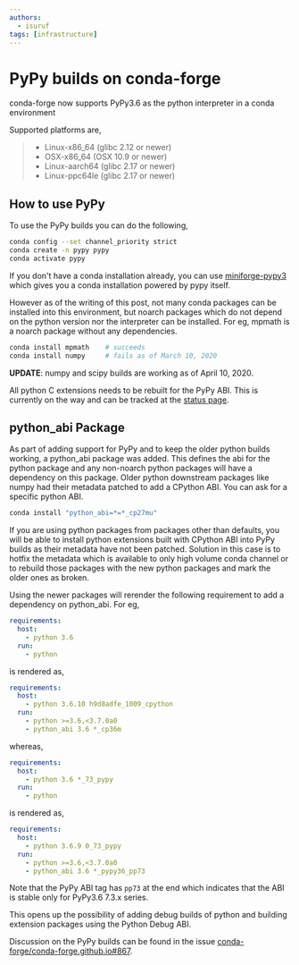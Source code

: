 ```yaml
---
authors:
  - isuruf
tags: [infrastructure]
---
```


# PyPy builds on conda-forge

conda-forge now supports PyPy3.6 as the python interpreter in a conda
environment

Supported platforms are,

> - Linux-x86_64 (glibc 2.12 or newer)
> - OSX-x86_64 (OSX 10.9 or newer)
> - Linux-aarch64 (glibc 2.17 or newer)
> - Linux-ppc64le (glibc 2.17 or newer)

<!--truncate-->

## How to use PyPy

To use the PyPy builds you can do the following,

```bash
conda config --set channel_priority strict
conda create -n pypy pypy
conda activate pypy
```

If you don't have a conda installation already, you can use
[miniforge-pypy3](https://github.com/conda-forge/miniforge#miniforge-pypy3)
which gives you a conda installation powered by pypy itself.

However as of the writing of this post, not many conda packages can be
installed into this environment, but noarch packages which do not depend
on the python version nor the interpreter can be installed. For eg,
mpmath is a noarch package without any dependencies.

```bash
conda install mpmath    # succeeds
conda install numpy     # fails as of March 10, 2020
```

**UPDATE**: numpy and scipy builds are working as of April 10, 2020.

All python C extensions needs to be rebuilt for the PyPy ABI. This is
currently on the way and can be tracked at the [status
page](https://conda-forge.org/status).

## python_abi Package

As part of adding support for PyPy and to keep the older python builds
working, a python_abi package was added. This defines the abi for the
python package and any non-noarch python packages will have a dependency
on this package. Older python downstream packages like numpy had their
metadata patched to add a CPython ABI. You can ask for a specific python
ABI.

```bash
conda install "python_abi=*=*_cp27mu"
```

If you are using python packages from packages other than defaults, you
will be able to install python extensions built with CPython ABI into
PyPy builds as their metadata have not been patched. Solution in this
case is to hotfix the metadata which is available to only high volume
conda channel or to rebuild those packages with the new python packages
and mark the older ones as broken.

Using the newer packages will rerender the following requirement to add
a dependency on python_abi. For eg,

```yaml
requirements:
  host:
    - python 3.6
  run:
    - python
```

is rendered as,

```yaml
requirements:
  host:
    - python 3.6.10 h9d8adfe_1009_cpython
  run:
    - python >=3.6,<3.7.0a0
    - python_abi 3.6 *_cp36m
```

whereas,

```yaml
requirements:
  host:
    - python 3.6 *_73_pypy
  run:
    - python
```

is rendered as,

```yaml
requirements:
  host:
    - python 3.6.9 0_73_pypy
  run:
    - python >=3.6,<3.7.0a0
    - python_abi 3.6 *_pypy36_pp73
```

Note that the PyPy ABI tag has `pp73` at the end which
indicates that the ABI is stable only for PyPy3.6 7.3.x series.

This opens up the possibility of adding debug builds of python and
building extension packages using the Python Debug ABI.

Discussion on the PyPy builds can be found in the issue
[conda-forge/conda-forge.github.io#867](https://github.com/conda-forge/conda-forge.github.io/issues/867).
